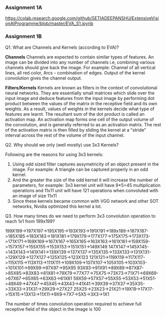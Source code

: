 ### Assignment 1A
https://colab.research.google.com/github/SETIADEEPANSHU/ExtensiveVisionAIProgramme/blob/master/EVA_S1.ipynb

### Assignment 1B

Q1. What are Channels and Kernels (according to EVA)?

**Channels**
Channels are expected to contain similar types of features. An image can be divided into any number of channels i.e, combining various channels should give back the image. For example: Channel of all vertical lines, all red color, Arcs - combination of edges. Output of the kernel convolution gives the channel output.

**Filters/Kernels**
Kernels are known as filters in the context of convolutional neural networks. They are essentially small matrices which slide over the input image and deduce features from the input image by performing dot product between the values of the matrix in the receptive field and its own weights. As a result, values of weights in the kernels decide what type of features are learnt. The resultant sum of the dot product is called an activation map. An activation map forms one cell of the output volume of the convolution, and is generally referred to as an activation matrix. The rest of the activation matrix is then filled by sliding the kernel at a "stride" interval across the rest of the volume of the input channel. 

Q2. Why should we only (well mostly) use 3x3 Kernels?

Following are the reasons for using 3x3 kernels:
1) Using odd sized filter captures assymetricity of an object present in the image. For example: A triangle can be captured properly in an odd kernel. 
2) And the greater the size of the odd kernel it will increase the number of parameters, for example: 3x3 kernel unit will have 9*5=45 multiplication operations and 11x11 unit will have 121 operations when convoluted with an image of size 11x11
3) Since these kernels became common with VGG network and other SOT networks, Nvidia optimized this kernel a lot.

Q3. How many times do we need to perform 3x3 convolution operation to reach 1x1 from 199x199?

199X199->197X197->195X195->193X193->191X191->189x189->187X187->185X185->183X183->181X181->179X179->177X177->175X175->173X173->171X171->169X169->167X167->165X165->163X163->161X161->159X159->157X157->155X155->153X153->151X151->149X149 147X147->145X145->143X143->141X141->139X139->137X137->135X135->133X133->131X131->129X129->127X127->125X125->123X123 121X121->119X119->117X117->115X115->113X113->111X111->109X109->107X107->105X105->103X103->101X101->99X99->97X97->95X95 93X93->91X91->89X89->87X87->85X85->83X83->81X81->79X79->77X77->75X75->73X73->71X71->69X69->67X67->65X65->63X63->61X61 59X59->57X57->55X55->53X53->51X51->49X49->47X47->45X45->43X43->41X41->39X39->37X37->35X35->33X33->31X31->29X29->27X27 25X25->23X23->21X21->19X19->17X17->15X15->13X13->11X11->9X9->7X7->5X5->3X3->1X1

The number of times convolution operation required to achieve full receptive field of the object in the image is 100
